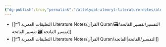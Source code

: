 ```yaml
---
{"dg-publish":true,"permalink":"/altelyqat-alemryt-literature-notes/alqran-quran/altfsyr/altfsyr/"}
---
```



-  [[🗂️ التعليقات العمرية Literature Notes/القرآن Quran/التفسير/تفسير الفاتحة/🗃️ تفسير الفاتحة\|🗃️ تفسير الفاتحة]]
-  [[🗂️ التعليقات العمرية Literature Notes/القرآن Quran/التفسير/الفاتحة\|الفاتحة]]

